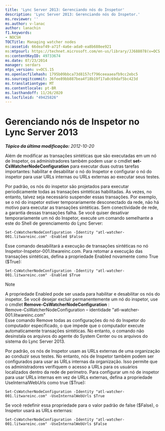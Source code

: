 ```yaml
---
title: 'Lync Server 2013: Gerenciando nós do Inspetor'
description: 'Lync Server 2013: Gerenciando nós do Inspetor.'
ms.reviewer: ''
ms.author: v-lanac
author: lanachin
f1.keywords:
- NOCSH
TOCTitle: Managing watcher nodes
ms:assetid: 66deaf49-a71f-4a6e-ada0-ea8b688ee921
ms:mtpsurl: https://technet.microsoft.com/en-us/library/JJ688078(v=OCS.15)
ms:contentKeyID: 49733674
ms.date: 07/23/2014
manager: serdars
mtps_version: v=OCS.15
ms.openlocfilehash: 1795b09bbca73d8157cf796ceeaaeafb9cc2ebc5
ms.sourcegitcommit: 36fee89bb887bea4f18b19f17a8c69daf5bc423d
ms.translationtype: MT
ms.contentlocale: pt-BR
ms.lasthandoff: 11/26/2020
ms.locfileid: "49425826"
---
```

# <a name="managing-watcher-nodes-in-lync-server-2013"></a>Gerenciando nós de Inspetor no Lync Server 2013

<div data-xmlns="http://www.w3.org/1999/xhtml">

<div class="topic" data-xmlns="http://www.w3.org/1999/xhtml" data-msxsl="urn:schemas-microsoft-com:xslt" data-cs="https://msdn.microsoft.com/">

<div data-asp="https://msdn2.microsoft.com/asp">



</div>

<div id="mainSection">

<div id="mainBody">

<span> </span>

_**Tópico da última modificação:** 2012-10-20_

Além de modificar as transações sintéticas que são executadas em um nó de Inspetor, os administradores também podem usar o cmdlet **set-CsWatcherNodeConfiguration** para executar duas outras tarefas importantes: habilitar e desabilitar o nó do Inspetor e configurar o nó do inspetor para usar URLs internas ou URLs externas ao executar seus testes.

Por padrão, os nós do inspetor são projetados para executar periodicamente todas as transações sintéticas habilitadas. Às vezes, no entanto, talvez seja necessário suspender essas transações. Por exemplo, se o nó do inspetor estiver temporariamente desconectado da rede, não há motivo para executar as transações sintéticas. Sem conectividade de rede, a garantia dessas transações falha. Se você quiser desativar temporariamente um nó do Inspetor, execute um comando semelhante a este do Shell de gerenciamento do Lync Server:

    Set-CsWatcherNodeConfiguration -Identity "atl-watcher-001.litwareinc.com" -Enabled $False

Esse comando desabilitará a execução de transações sintéticas no nó Inspetor-Inspetor-001.litwareinc.com. Para retomar a execução das transações sintéticas, defina a propriedade Enabled novamente como True ($True):

    Set-CsWatcherNodeConfiguration -Identity "atl-watcher-001.litwareinc.com" -Enabled $True

<div>


> [!NOTE]  
> A propriedade Enabled pode ser usada para habilitar e desabilitar os nós do inspetor. Se você desejar excluir permanentemente um nó do inspetor, use o cmdlet <STRONG>Remove-CsWatcherNodeConfiguration</STRONG> :<BR>Remove-CsWatcherNodeConfiguration – identidade "atl-watcher-001.litwareinc.com"<BR>Esse comando Remove todas as configurações do nó do Inspetor do computador especificado, o que impede que o computador execute automaticamente transações sintéticas. No entanto, o comando não desinstala os arquivos do agente do System Center ou os arquivos do sistema do Lync Server 2013.



</div>

Por padrão, os nós de Inspetor usam as URLs externas de uma organização ao conduzir seus testes. No entanto, nós de Inspetor também podem ser configurados para usar as URLs internas da organização. Isso permite que os administradores verifiquem o acesso a URLs para os usuários localizados dentro da rede de perímetro. Para configurar um nó de inspetor para usar URLs internas em vez de URLs externas, defina a propriedade UseInternalWebUrls como true ($True):

    Set-CsWatcherNodeConfiguration -Identity "atl-watcher-001.litwareinc.com" -UseInternalWebUrls $True

Se você redefinir essa propriedade para o valor padrão de false ($False), o Inspetor usará as URLs externas:

    Set-CsWatcherNodeConfiguration -Identity "atl-watcher-001.litwareinc.com" -UseInternalWebUrls $False

</div>

<span> </span>

</div>

</div>

</div>

